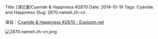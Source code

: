 Title: [译][漫]Cyanide & Happiness #2870
Date: 2014-10-19
Tags: Cyanide and Happiness
Slug: 2870.nameit.zh-cn

译自：[Cyanide & Happiness #2870 - Explosm.net](http://explosm.net/comics/2870/)


![2870.nameit.zh-cn.png](/static/images/comics/2870.nameit.zh-cn.png)
